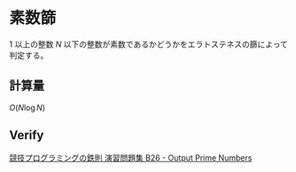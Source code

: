 # 素数篩

$1$ 以上の整数 $N$ 以下の整数が素数であるかどうかをエラトステネスの篩によって判定する。

## 計算量
$O(N \log N)$

## Verify
[競技プログラミングの鉄則 演習問題集 B26 - Output Prime Numbers ](https://atcoder.jp/contests/tessoku-book/submissions/44207557)
